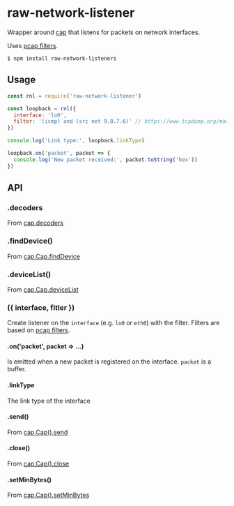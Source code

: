 # raw-network-listener

Wrapper around [cap](https://github.com/mscdex/cap) that listens for packets on network interfaces.

Uses [pcap filters](https://www.tcpdump.org/manpages/pcap-filter.7.html).

```
$ npm install raw-network-listeners
```

## Usage

``` js
const rnl = require('raw-network-listener')

const loopback = rnl({
  interface: 'lo0',
  filter: '(icmp) and (src net 9.8.7.6)' // https://www.tcpdump.org/manpages/pcap-filter.7.html
})

console.log('Link type:', loopback.linkType)

loopback.on('packet', packet => {
  console.log('New packet received:', packet.toString('hex'))
})
```

## API

### .decoders

From [cap.decoders](https://github.com/mscdex/cap#decoders-static-methods)

### .findDevice()

From [cap.Cap.findDevice](https://github.com/mscdex/cap#cap-static-methods)

### .deviceList()

From [cap.Cap.deviceList](https://github.com/mscdex/cap#cap-static-methods)

### ({ interface, fitler })

Create listener on the `interface` (e.g. `lo0` or `eth0`) with the filter. Filters are based on [pcap filters](https://www.tcpdump.org/manpages/pcap-filter.7.html).

#### .on('packet', packet => ...)

Is emitted when a new packet is registered on the interface. `packet` is a buffer.

#### .linkType

The link type of the interface

#### .send()

From [cap.Cap().send](https://github.com/mscdex/cap#cap-methods)

#### .close()

From [cap.Cap().close](https://github.com/mscdex/cap#cap-methods)

#### .setMinBytes()

From [cap.Cap().setMinBytes](https://github.com/mscdex/cap#cap-methods)
